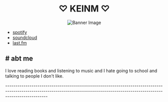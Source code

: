 
<div align="center">
  <h1> ♡ KEINM ♡ </h1>
         <img src="https://i.pinimg.com/564x/7f/85/0d/7f850d0bf14521df9d9d5fcd904ab9ab.jpg" alt="Banner Image">
</div>

<div>

<p> 
    
- [spotify](https://open.spotify.com/user/hnusrlbrgcjyutzvr4bd8bulg) 
- [soundcloud](https://soundcloud.com/combine_us)
- [last.fm](https://www.last.fm/user/k3inm)


</p>

</div>

## # abt me

<p> I love reading books and listening to music and I hate going to school and talking to people I don't like. 

---------------------------------------------------------------------------------------------------------------------------------------------------------------------------------</p>
